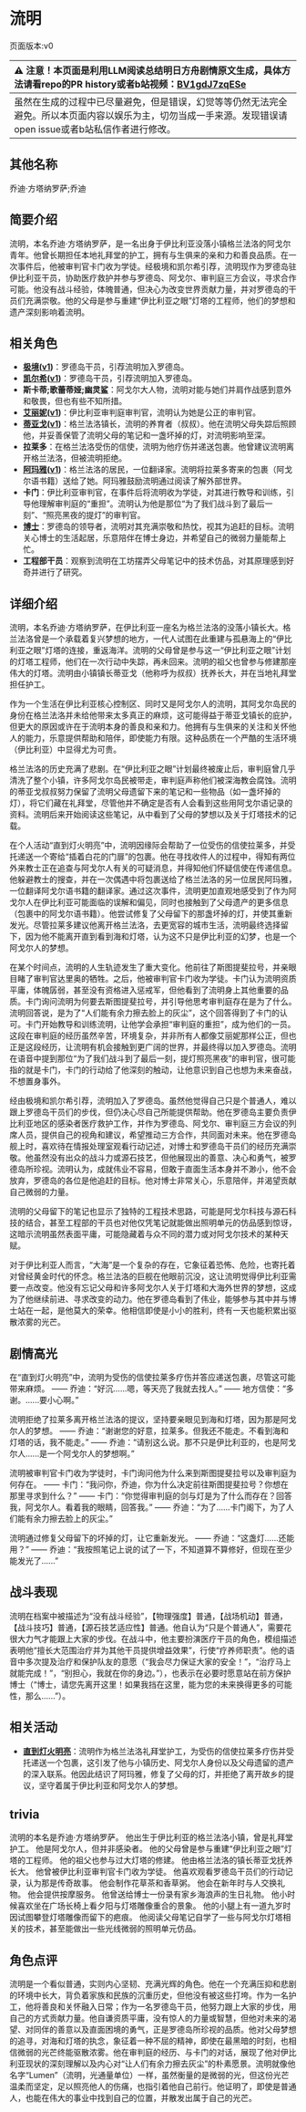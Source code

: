 # 流明
页面版本:v0
 

| :warning: 注意！本页面是利用LLM阅读总结明日方舟剧情原文生成，具体方法请看repo的PR history或者b站视频：[BV1gdJ7zqESe](https://www.bilibili.com/video/BV1gdJ7zqESe/)         |
|:----------------------------|
| 虽然在生成的过程中已尽量避免，但是错误，幻觉等等仍然无法完全避免。所以本页面内容以娱乐为主，切勿当成一手来源。发现错误请open issue或者b站私信作者进行修改。|



## 其他名称
乔迪·方塔纳罗萨;乔迪
## 简要介绍
流明，本名乔迪·方塔纳罗萨，是一名出身于伊比利亚没落小镇格兰法洛的阿戈尔青年。他曾长期担任本地礼拜堂的护工，拥有与生俱来的亲和力和善良品质。在一次事件后，他被审判官卡门收为学徒。经极境和凯尔希引荐，流明现作为罗德岛驻伊比利亚干员，协助医疗救护并参与罗德岛、阿戈尔、审判庭三方会议，寻求合作可能。他没有战斗经验，体魄普通，但决心为改变世界贡献力量，并对罗德岛的干员们充满崇敬。他的父母是参与重建“伊比利亚之眼”灯塔的工程师，他们的梦想和遗产深刻影响着流明。
## 相关角色
-   **[极境](../char_v3/char_401_elysm.md)([v1](char_401_elysm.md))**：罗德岛干员，引荐流明加入罗德岛。
-   **[凯尔希](../char_v3/char_003_kalts.md)([v1](char_003_kalts.md))**：罗德岛干员，引荐流明加入罗德岛。
-   **斯卡蒂;歌蕾蒂娅;幽灵鲨**：阿戈尔大人物，流明对能与她们并肩作战感到意外和敬畏，但也有些不知所措。
-   **[艾丽妮](../char_v3/char_4009_irene.md)([v1](char_4009_irene.md))**：伊比利亚审判庭审判官，流明认为她是公正的审判官。
-   **[蒂亚戈](../char_v3/extended_char_di_ya_ge.md)([v1](extended_char_di_ya_ge.md))**：格兰法洛镇长，流明的养育者（叔叔）。他在流明父母失踪后照顾他，并妥善保管了流明父母的笔记和一盏坏掉的灯，对流明影响至深。
-   **拉莱多**：在格兰法洛受伤的信使，流明为他疗伤并递送包裹。他曾建议流明离开格兰法洛，但被流明拒绝。
-   **[阿玛雅](../char_v3/extended_char_a_ma_ya.md)([v1](extended_char_a_ma_ya.md))**：格兰法洛的居民，一位翻译家。流明将拉莱多寄来的包裹（阿戈尔语书籍）送给了她。阿玛雅鼓励流明通过阅读了解外部世界。
-   **卡门**：伊比利亚审判官，在事件后将流明收为学徒，对其进行教导和训练，引导他理解审判庭的“重担”。流明认为他是那位“为了我们战斗到了最后一刻”、“照亮黑夜的提灯”的审判官。
-   **[博士](../char_v3/extended_char_bo_shi.md)**：罗德岛的领导者，流明对其充满崇敬和热忱，视其为追赶的目标。流明关心博士的生活起居，乐意陪伴在博士身边，并希望自己的微弱力量能帮上忙。
-   **工程部干员**：观察到流明在工坊摆弄父母笔记中的技术仿品，对其原理感到好奇并进行了研究。
## 详细介绍
流明，本名乔迪·方塔纳罗萨，在伊比利亚一座名为格兰法洛的没落小镇长大。格兰法洛曾是一个承载着复兴梦想的地方，一代人试图在此重建与孤悬海上的“伊比利亚之眼”灯塔的连接，重返海洋。流明的父母曾是参与这一“伊比利亚之眼”计划的灯塔工程师，他们在一次行动中失踪，再未回来。流明的祖父也曾参与修建那座伟大的灯塔。流明由小镇镇长蒂亚戈（他称呼为叔叔）抚养长大，并在当地礼拜堂担任护工。

作为一个生活在伊比利亚核心控制区、同时又是阿戈尔人的流明，其阿戈尔岛民的身份在格兰法洛并未给他带来太多真正的麻烦，这可能得益于蒂亚戈镇长的庇护，但更大的原因或许在于流明本身的善良和亲和力。他拥有与生俱来的关注和关怀他人的能力，乐意提供帮助和陪伴，即使能力有限。这种品质在一个严酷的生活环境（伊比利亚）中显得尤为可贵。

格兰法洛的历史充满了悲剧。在“伊比利亚之眼”计划最终被废止后，审判庭曾几乎清洗了整个小镇，许多阿戈尔岛民被带走，审判庭声称他们被深海教会腐蚀。流明的蒂亚戈叔叔努力保留了流明父母遗留下来的笔记和一些物品（如一盏坏掉的灯），将它们藏在礼拜堂，尽管他并不确定是否有人会看到这些用阿戈尔语记录的资料。流明后来开始阅读这些笔记，从中看到了父母的梦想以及关于灯塔技术的记载。

在个人活动“直到灯火明亮”中，流明因缘际会帮助了一位受伤的信使拉莱多，并受托递送一个寄给“插着白花的门扉”的包裹。他在寻找收件人的过程中，得知有两位外来教士正在追查与阿戈尔人有关的可疑消息，并得知他们怀疑信使在传递信息。他躲避教士的搜查，并在一次偶遇中将包裹送给了格兰法洛的另一位居民阿玛雅，一位翻译阿戈尔语书籍的翻译家。通过这次事件，流明更加直观地感受到了作为阿戈尔人在伊比利亚可能面临的误解和偏见，同时也接触到了父母遗产的更多信息（包裹中的阿戈尔语书籍）。他尝试修复了父母留下的那盏坏掉的灯，并使其重新发光。尽管拉莱多建议他离开格兰法洛，去更宽容的城市生活，流明最终选择留下，因为他不能离开直到看到海和灯塔，认为这不只是伊比利亚的幻梦，也是一个阿戈尔人的梦想。

在某个时间点，流明的人生轨迹发生了重大变化。他前往了斯图提斐拉号，并亲眼目睹了审判官达里奥的牺牲。之后，他被审判官卡门收为学徒。卡门认为流明资质平庸，体魄孱弱，甚至没有资格进入惩戒军，但他看到了流明身上其他重要的品质。卡门询问流明为何要去斯图提斐拉号，并引导他思考审判庭存在是为了什么。流明回答说，是为了“人们能有余力擦去脸上的灰尘”，这个回答得到了卡门的认可。卡门开始教导和训练流明，让他学会承担“审判庭的重担”，成为他们的一员。这段在审判庭的经历虽然辛苦，环境复杂，并非所有人都像艾丽妮那样公正，但也正是这段经历，让流明有机会接触到更广阔的世界，并最终得以加入罗德岛。流明在语音中提到那位“为了我们战斗到了最后一刻，提灯照亮黑夜”的审判官，很可能指的就是卡门，卡门的行动给了他深刻的触动，让他意识到自己也想为未来奋战，不想置身事外。

经由极境和凯尔希引荐，流明加入了罗德岛。虽然他觉得自己只是个普通人，难以跟上罗德岛干员们的步伐，但仍决心尽自己所能提供帮助。他在罗德岛主要负责伊比利亚地区的感染者医疗救护工作，并作为罗德岛、阿戈尔、审判庭三方会议的列席人员，提供自己的视角和建议，希望推动三方合作，共同面对未来。他在罗德岛舰上时，喜欢待在情报处理室观看行动记述，对博士和罗德岛干员们的经历充满崇敬。他虽然没有出众的战斗力或源石技艺，但他展现出的善意、决心和勇气，被罗德岛所珍视。流明认为，成就伟业不容易，但敢于直面生活本身并不渺小，他不会放弃，罗德岛的各位是他追赶的目标。他对博士非常关心，乐意陪伴，并渴望贡献自己微弱的力量。

流明的父母留下的笔记也显示了独特的工程技术思路，可能是阿戈尔科技与源石科技的结合，甚至工程部的干员也对他仅凭笔记就能做出照明单元的仿品感到惊讶，这暗示流明虽然表面平庸，可能隐藏着与众不同的潜力或对阿戈尔技术的某种天赋。

对于伊比利亚人而言，“大海”是一个复杂的存在，它象征着恐怖、危险，也寄托着对曾经黄金时代的怀念。格兰法洛的巨舰在他眼前沉没，这让流明觉得伊比利亚需要一点改变。他没有忘记父母和许多阿戈尔人关于灯塔和大海外世界的梦想，这成为了他继续前进、寻求改变的动力。他在罗德岛看到了伟业，能够参与其中并与博士站在一起，是他莫大的荣幸。他相信即使是小小的胜利，终有一天也能积累出驱散浓雾的光芒。
## 剧情高光
在“直到灯火明亮”中，流明为受伤的信使拉莱多疗伤并答应递送包裹，尽管这可能带来麻烦。
—— 乔迪：“好沉......嗯，等天亮了我就去找人。”
—— 地方信使：“多谢。......要小心啊。”

流明拒绝了拉莱多离开格兰法洛的提议，坚持要亲眼见到海和灯塔，因为那是阿戈尔人的梦想。
—— 乔迪：“谢谢您的好意，拉莱多。但我还不能走。不看到海和灯塔的话，我不能走。”
—— 乔迪：“请别这么说。那不只是伊比利亚的，也是阿戈尔人......是一个阿戈尔人的梦想啊。”

流明被审判官卡门收为学徒时，卡门询问他为什么来到斯图提斐拉号以及审判庭为何存在。
—— 卡门：“我问你，乔迪，你为什么决定前往斯图提斐拉号？你想在那里寻求到什么？”
—— 卡门：“你觉得审判庭的剑与灯是为了什么而存在？回答我，阿戈尔人。看着我的眼睛，回答我。”
—— 乔迪：“为了......卡门阁下，为了人们能有余力擦去脸上的灰尘。”

流明通过修复父母留下的坏掉的灯，让它重新发光。
—— 乔迪：“这盏灯......还能用？”
—— 乔迪：“我按照笔记上说的试了一下，不知道算不算修好，但现在至少能发光了......”
## 战斗表现
流明在档案中被描述为“没有战斗经验”，【物理强度】普通，【战场机动】普通，【战斗技巧】普通，【源石技艺适应性】普通。他自认为“只是个普通人”，需要花很大力气才能跟上大家的步伐。在战斗中，他主要扮演医疗干员的角色，模组描述表明他“擅长大范围治疗并为其他干员提供增益效果”，行使“疗养师职责”。他的语音中多次提及治疗和保护队友的意愿（“我会尽力保证大家的安全！”，“治疗马上就能完成！”，“别担心，我就在你的身边。”），也表示在必要时愿意站在前方保护博士（“博士，请您先离开这里！如果我挡在这里，能为您的未来换得更多的可能性，那么......”）。
## 相关活动
-   **[直到灯火明亮](../stories/story_lumen_set_1.md)**：流明作为格兰法洛礼拜堂护工，为受伤的信使拉莱多疗伤并受托递送一个包裹，这引发了他与小镇历史、阿戈尔人身份以及父母遗留的遗产的深入联系。他因此结识了阿玛雅，修复了父母的灯，并拒绝了离开故乡的提议，坚守着属于伊比利亚和阿戈尔人的梦想。
## trivia
流明的本名是乔迪·方塔纳罗萨。
他出生于伊比利亚的格兰法洛小镇，曾是礼拜堂护工。
他是阿戈尔人，但并非感染者。
他的父母曾是参与重建“伊比利亚之眼”灯塔的工程师。
他的祖父也参与过大灯塔的修建。
他由格兰法洛的镇长蒂亚戈抚养长大。
他曾被伊比利亚审判官卡门收为学徒。
他喜欢观看罗德岛干员们的行动记录，认为那是传奇故事。
他会制作花草茶和香草粥。
他会在新年时与人交换礼物。
他会提供按摩服务。
他曾送给博士一份录有家乡海浪声的生日礼物。
他小时候喜欢坐在广场长椅上看夕阳与灯塔雕像重合的景象。
他的小腿上有一道九岁时因试图攀登灯塔雕像而留下的疤痕。
他阅读父母笔记自学了一些与阿戈尔灯塔相关的技术，甚至能做出一些光线微弱的照明单元仿品。
## 角色点评
流明是一个看似普通，实则内心坚韧、充满光辉的角色。他在一个充满压抑和悲剧的环境中长大，背负着家族和民族的沉重历史，但他没有被这些打垮。作为一名护工，他将善良和关怀融入日常；作为一名罗德岛干员，他努力跟上大家的步伐，用自己的方式贡献力量。他自谦资质平庸，没有惊人的力量或智慧，但他对未来的渴望、对同伴的善意以及直面困境的勇气，正是罗德岛所珍视的品质。他对父母梦想的追寻，对海和灯塔的执念，象征着一种不屈的精神，即使在最黑暗的时刻，也相信微弱的光芒终能驱散浓雾。他在审判庭的经历、与卡门的对话，展现了他对伊比利亚现状的深刻理解以及内心对“让人们有余力擦去灰尘”的朴素愿景。流明就像他名字“Lumen”（流明，光通量单位）一样，虽然衡量的是微弱的光，但这份光芒温柔而坚定，足以照亮他人的伤痛，也指引着他自己前行。他证明了，即使是普通人，也能在伟大的事业中找到自己的位置，并散发出属于自己的光芒。
